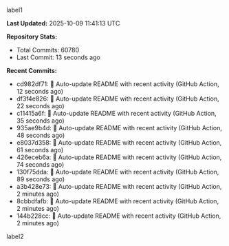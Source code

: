 
label1 
<!-- ACTIVITY_START -->
**Last Updated:** 2025-10-09 11:41:13 UTC

**Repository Stats:**
- Total Commits: 60780
- Last Commit: 13 seconds ago

**Recent Commits:**
- cd982df71: 🤖 Auto-update README with recent activity (GitHub Action, 12 seconds ago)
- df3f4e826: 🤖 Auto-update README with recent activity (GitHub Action, 22 seconds ago)
- c11415a6f: 🤖 Auto-update README with recent activity (GitHub Action, 35 seconds ago)
- 935ae9b4d: 🤖 Auto-update README with recent activity (GitHub Action, 48 seconds ago)
- e8037d358: 🤖 Auto-update README with recent activity (GitHub Action, 61 seconds ago)
- 426eceb6a: 🤖 Auto-update README with recent activity (GitHub Action, 74 seconds ago)
- 130f75dda: 🤖 Auto-update README with recent activity (GitHub Action, 89 seconds ago)
- a3b428e73: 🤖 Auto-update README with recent activity (GitHub Action, 2 minutes ago)
- 8cbbdfafb: 🤖 Auto-update README with recent activity (GitHub Action, 2 minutes ago)
- 144b228cc: 🤖 Auto-update README with recent activity (GitHub Action, 2 minutes ago)
<!-- ACTIVITY_END -->

label2
